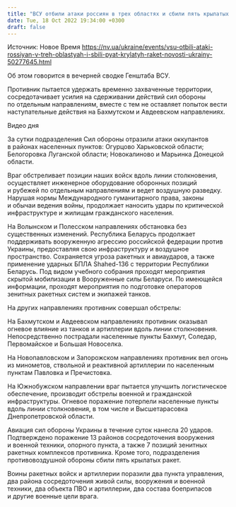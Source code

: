 ```yaml
---
title: "ВСУ отбили атаки россиян в трех областях и сбили пять крылатых ракет — Генштаб"
date: Tue, 18 Oct 2022 19:34:00 +0300
draft: false
---
```

Источник: Новое Время https://nv.ua/ukraine/events/vsu-otbili-ataki-rossiyan-v-treh-oblastyah-i-sbili-pyat-krylatyh-raket-novosti-ukrainy-50277645.html


 Об этом говорится в вечерней сводке Генштаба ВСУ.

Противник пытается удержать временно захваченные территории, сосредотачивает усилия на сдерживании действий сил обороны по отдельным направлениям, вместе с тем не оставляет попыток вести наступательные действия на Бахмутском и Авдеевском направлениях.

 Видео дня   

За сутки подразделения Сил обороны отразили атаки оккупантов в районах населенных пунктов: Огурцово Харьковской области; Белогоровка Луганской области; Новокалиново и Марьинка Донецкой области.

Враг обстреливает позиции наших войск вдоль линии столкновения, осуществляет инженерное оборудование оборонных позиций и рубежей по отдельным направлениям и ведет воздушную разведку. Нарушая нормы Международного гуманитарного права, законы и обычаи ведения войны, продолжает наносить удары по критической инфраструктуре и жилищам гражданского населения.

На Волынском и Полесском направлениях обстановка без существенных изменений. Республика Беларусь продолжает поддерживать вооруженную агрессию российской федерации против Украины, предоставляя свою инфраструктуру и воздушное пространство. Сохраняется угроза ракетных и авиаударов, а также применение ударных БПЛА Shahed-136 с территории Республики Беларусь. Под видом учебного собрания проходят мероприятия скрытой мобилизации в Вооруженные силы Беларуси. По имеющейся информации, проходят мероприятия по подготовке операторов зенитных ракетных систем и экипажей танков.

На других направлениях противник совершал обстрелы:

На Бахмутском и Авдеевском направлениях противник оказывал огневое влияние из танков и артиллерии вдоль линии столкновения. Непосредственно пострадали населенные пункты Бахмут, Соледар, Первомайское и Большая Новоселка.

На Новопавловском и Запорожском направлениях противник вел огонь из минометов, ствольной и реактивной артиллерии по населенным пунктам Павловка и Пречистовка.

На Южнобужском направлении враг пытается улучшить логистическое обеспечение, производит обстрелы военной и гражданской инфраструктуры. Огневое поражение потерпели населенные пункты вдоль линии столкновения, в том числе и Высшетарасовка Днепропетровской области.

Авиация сил обороны Украины в течение суток нанесла 20 ударов. Подтверждено поражение 13 районов сосредоточения вооружения и военной техники, опорного пункта, а также 7 позиций зенитных ракетных комплексов противника. Кроме того, подразделения противовоздушной обороны сбили пять крылатых ракет.

Воины ракетных войск и артиллерии поразили два пункта управления, два района сосредоточения живой силы, вооружения и военной техники, два объекта ПВО и артиллерии, два состава боеприпасов и другие военные цели врага.
